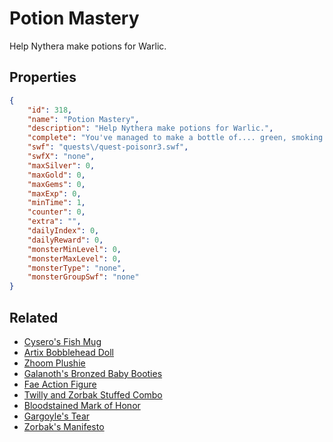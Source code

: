# Potion Mastery

Help Nythera make potions for Warlic.

## Properties

```json
{
    "id": 318,
    "name": "Potion Mastery",
    "description": "Help Nythera make potions for Warlic.",
    "complete": "You've managed to make a bottle of.... green, smoking stuff that Nythera seems happy with.",
    "swf": "quests\/quest-poisonr3.swf",
    "swfX": "none",
    "maxSilver": 0,
    "maxGold": 0,
    "maxGems": 0,
    "maxExp": 0,
    "minTime": 1,
    "counter": 0,
    "extra": "",
    "dailyIndex": 0,
    "dailyReward": 0,
    "monsterMinLevel": 0,
    "monsterMaxLevel": 0,
    "monsterType": "none",
    "monsterGroupSwf": "none"
}
```

## Related

- [Cysero's Fish Mug](../items/162-cysero-s-fish-mug.md)
- [Artix Bobblehead Doll](../items/163-artix-bobblehead-doll.md)
- [Zhoom Plushie](../items/164-zhoom-plushie.md)
- [Galanoth's Bronzed Baby Booties](../items/166-galanoth-s-bronzed-baby-booties.md)
- [Fae Action Figure](../items/167-fae-action-figure.md)
- [Twilly and Zorbak Stuffed Combo](../items/168-twilly-and-zorbak-stuffed-combo.md)
- [Bloodstained Mark of Honor](../items/169-bloodstained-mark-of-honor.md)
- [Gargoyle's Tear](../items/2030-gargoyle-s-tear.md)
- [Zorbak's Manifesto](../items/2045-zorbak-s-manifesto.md)

